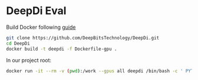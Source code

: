 # DeepDi Eval
Build Docker following [guide](https://github.com/DeepBitsTechnology/DeepDi/tree/master)

```bash
git clone https://github.com/DeepBitsTechnology/DeepDi.git
cd DeepDi
docker build -t deepdi -f Dockerfile-gpu .
```

In our project root:
```bash
docker run -it --rm -v (pwd):/work --gpus all deepdi /bin/bash -c ' PYTHONPATH=. python3 /work/baselines/DeepDi/DeepDi.py --gpu --dir /work/test/obf-benchmark-obf/ --output /work/results/deepdi_obf --key aaf9bb2902c6d7eeaf5a8c7156ab77113a9d02db46e33edaf5f66dc53f8c7caa5c0d35a18ee8197250c06cad37eca340a47d79dee0ed266355999ec358a040f1 --process 1'
```